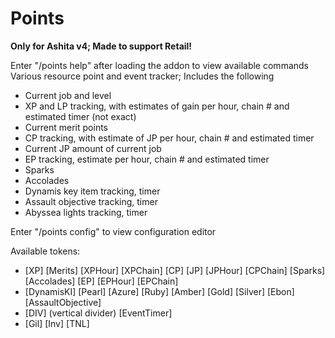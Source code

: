 # Points
**Only for Ashita v4; Made to support Retail!**

Enter "/points help" after loading the addon to view available commands
Various resource point and event tracker; Includes the following
- Current job and level
- XP and LP tracking, with estimates of gain per hour, chain # and estimated timer (not exact)
- Current merit points
- CP tracking, with estimate of JP per hour, chain # and estimated timer
- Current JP amount of current job
- EP tracking, estimate per hour, chain # and estimated timer
- Sparks
- Accolades
- Dynamis key item tracking, timer
- Assault objective tracking, timer
- Abyssea lights tracking, timer

Enter "/points config" to view configuration editor

Available tokens:
- [XP] [Merits] [XPHour] [XPChain] [CP] [JP] [JPHour] [CPChain] [Sparks] [Accolades] [EP] [EPHour] [EPChain]
- [DynamisKI] [Pearl] [Azure] [Ruby] [Amber] [Gold] [Silver] [Ebon] [AssaultObjective]
- [DIV] (vertical divider) [EventTimer]
- [Gil] [Inv] [TNL]


